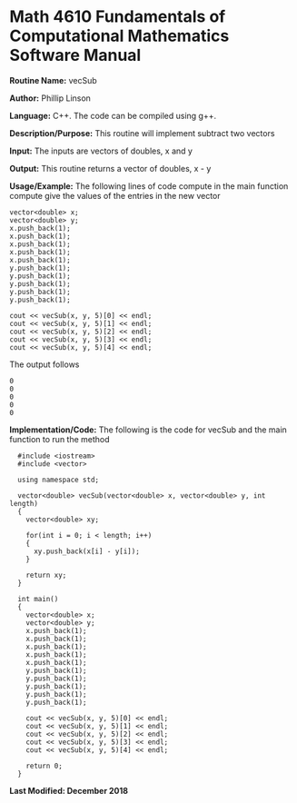 # Math 4610 Fundamentals of Computational Mathematics Software Manual

**Routine Name:**           vecSub

**Author:** Phillip Linson

**Language:** C++. The code can be compiled using g++.

**Description/Purpose:** This routine will implement subtract two vectors

**Input:** The inputs are vectors of doubles, x and y

**Output:** This routine returns a vector of doubles, x - y

**Usage/Example:** The following lines of code compute in the main function compute give the values of the entries in the new vector

    vector<double> x;
    vector<double> y;	
    x.push_back(1);
    x.push_back(1);
    x.push_back(1);
    x.push_back(1);
    x.push_back(1);	
    y.push_back(1);
    y.push_back(1);
    y.push_back(1);
    y.push_back(1);
    y.push_back(1);

    cout << vecSub(x, y, 5)[0] << endl;
    cout << vecSub(x, y, 5)[1] << endl;
    cout << vecSub(x, y, 5)[2] << endl;
    cout << vecSub(x, y, 5)[3] << endl;
    cout << vecSub(x, y, 5)[4] << endl;
	
The output follows

	0
  	0
  	0
  	0
  	0

**Implementation/Code:** The following is the code for vecSub and the main function to run the method

	  #include <iostream>
	  #include <vector>

	  using namespace std;

	  vector<double> vecSub(vector<double> x, vector<double> y, int length)
	  {
	    vector<double> xy;

	    for(int i = 0; i < length; i++)
	    {
	      xy.push_back(x[i] - y[i]);
	    }

	    return xy;
	  }

	  int main()
	  {
	    vector<double> x;
	    vector<double> y;	
	    x.push_back(1);
	    x.push_back(1);
	    x.push_back(1);
	    x.push_back(1);
	    x.push_back(1);	
	    y.push_back(1);
	    y.push_back(1);
	    y.push_back(1);
	    y.push_back(1);
	    y.push_back(1);

	    cout << vecSub(x, y, 5)[0] << endl;
	    cout << vecSub(x, y, 5)[1] << endl;
	    cout << vecSub(x, y, 5)[2] << endl;
	    cout << vecSub(x, y, 5)[3] << endl;
	    cout << vecSub(x, y, 5)[4] << endl;

	    return 0;
	  }

**Last Modified: December 2018**
